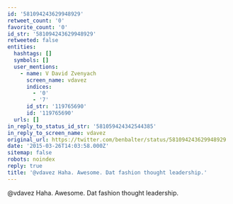 ```yaml
---
id: '581094243629948929'
retweet_count: '0'
favorite_count: '0'
id_str: '581094243629948929'
retweeted: false
entities:
  hashtags: []
  symbols: []
  user_mentions:
    - name: V David Zvenyach
      screen_name: vdavez
      indices:
        - '0'
        - '7'
      id_str: '119765690'
      id: '119765690'
  urls: []
in_reply_to_status_id_str: '581059424342544385'
in_reply_to_screen_name: vdavez
original_url: https://twitter.com/benbalter/status/581094243629948929
date: '2015-03-26T14:03:58.000Z'
sitemap: false
robots: noindex
reply: true
title: '@vdavez Haha. Awesome. Dat fashion thought leadership.'
---
```


@vdavez Haha. Awesome. Dat fashion thought leadership.